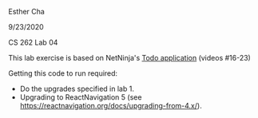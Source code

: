 Esther Cha

9/23/2020

CS 262 Lab 04

This lab exercise is based on NetNinja's 
[Todo application](https://www.youtube.com/playlist?list=PL4cUxeGkcC9ixPU-QkScoRBVxtPPzVjrQ) 
(videos #16-23)

Getting this code to run required:
- Do the upgrades specified in lab 1.
- Upgrading to ReactNavigation 5 (see <https://reactnavigation.org/docs/upgrading-from-4.x/>).
